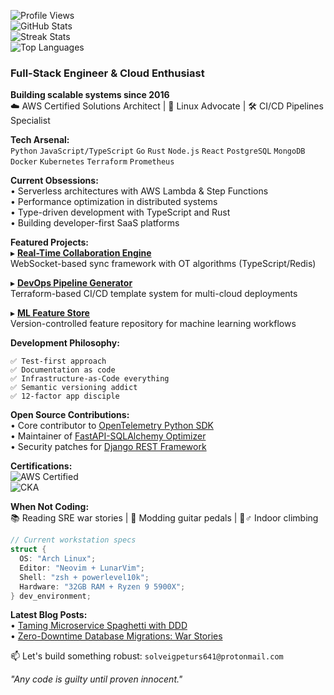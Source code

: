 ![Profile Views](https://komarev.com/ghpvc/?username=solveigpeturs641&label=Profile+Views&color=blue)  
![GitHub Stats](https://github-readme-stats.vercel.app/api?username=solveigpeturs641&show_icons=true&theme=dark)  
![Streak Stats](https://github-readme-streak-stats.herokuapp.com/?user=solveigpeturs641&theme=dark)  
![Top Languages](https://github-readme-stats.vercel.app/api/top-langs/?username=solveigpeturs641&layout=compact&theme=dark)  

### Full-Stack Engineer & Cloud Enthusiast  
**Building scalable systems since 2016**  
☁️ AWS Certified Solutions Architect | 🐧 Linux Advocate | 🛠️ CI/CD Pipelines Specialist  

**Tech Arsenal:**  
`Python` `JavaScript/TypeScript` `Go` `Rust` `Node.js` `React` `PostgreSQL` `MongoDB` `Docker` `Kubernetes` `Terraform` `Prometheus`  

**Current Obsessions:**  
• Serverless architectures with AWS Lambda & Step Functions  
• Performance optimization in distributed systems  
• Type-driven development with TypeScript and Rust  
• Building developer-first SaaS platforms  

**Featured Projects:**  
▸ **[Real-Time Collaboration Engine](https://github.com/solveigpeturs641/collab-core)**  
WebSocket-based sync framework with OT algorithms (TypeScript/Redis)  

▸ **[DevOps Pipeline Generator](https://github.com/solveigpeturs641/pipeline-factory)**  
Terraform-based CI/CD template system for multi-cloud deployments  

▸ **[ML Feature Store](https://github.com/solveigpeturs641/featurebase)**  
Version-controlled feature repository for machine learning workflows  

**Development Philosophy:**  
```text
✅ Test-first approach  
✅ Documentation as code  
✅ Infrastructure-as-Code everything  
✅ Semantic versioning addict  
✅ 12-factor app disciple  
```

**Open Source Contributions:**  
• Core contributor to [OpenTelemetry Python SDK](https://github.com/open-telemetry/opentelemetry-python)  
• Maintainer of [FastAPI-SQLAlchemy Optimizer](https://github.com/solveigpeturs641/fastapi-sqlalchemy-opt)  
• Security patches for [Django REST Framework](https://github.com/encode/django-rest-framework)  

**Certifications:**  
![AWS Certified](https://img.shields.io/badge/AWS-Certified%20Solutions%20Architect-orange)  
![CKA](https://img.shields.io/badge/Certified-Kubernetes%20Administrator-blue)  

**When Not Coding:**  
📚 Reading SRE war stories | 🎸 Modding guitar pedals | 🧗♂️ Indoor climbing  

```c
// Current workstation specs
struct {
  OS: "Arch Linux";
  Editor: "Neovim + LunarVim";
  Shell: "zsh + powerlevel10k";
  Hardware: "32GB RAM + Ryzen 9 5900X";
} dev_environment;
```

**Latest Blog Posts:**  
• [Taming Microservice Spaghetti with DDD](https://dev.to/solveigpeturs641)  
• [Zero-Downtime Database Migrations: War Stories](https://medium.com/@solveigpeturs641)  

📫 Let's build something robust: `solveigpeturs641@protonmail.com`  

*"Any code is guilty until proven innocent."*
